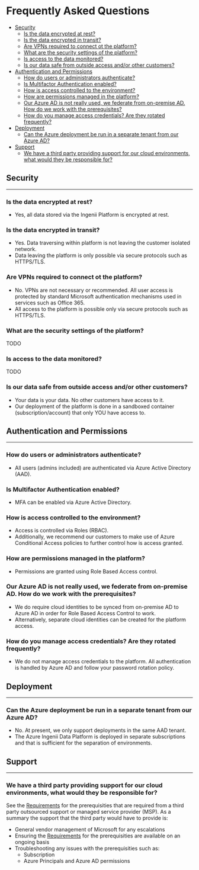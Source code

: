 # Frequently Asked Questions <!-- omit in toc -->

- [Security](#security)
  - [Is the data encrypted at rest?](#is-the-data-encrypted-at-rest)
  - [Is the data encrypted in transit?](#is-the-data-encrypted-in-transit)
  - [Are VPNs required to connect ot the platform?](#are-vpns-required-to-connect-ot-the-platform)
  - [What are the security settings of the platform?](#what-are-the-security-settings-of-the-platform)
  - [Is access to the data monitored?](#is-access-to-the-data-monitored)
  - [Is our data safe from outside access and/or other customers?](#is-our-data-safe-from-outside-access-andor-other-customers)
- [Authentication and Permissions](#authentication-and-permissions)
  - [How do users or administrators authenticate?](#how-do-users-or-administrators-authenticate)
  - [Is Multifactor Authentication enabled?](#is-multifactor-authentication-enabled)
  - [How is access controlled to the environment?](#how-is-access-controlled-to-the-environment)
  - [How are permissions managed in the platform?](#how-are-permissions-managed-in-the-platform)
  - [Our Azure AD is not really used, we federate from on-premise AD. How do we work with the prerequisites?](#our-azure-ad-is-not-really-used-we-federate-from-on-premise-ad-how-do-we-work-with-the-prerequisites)
  - [How do you manage access credentials? Are they rotated frequently?](#how-do-you-manage-access-credentials-are-they-rotated-frequently)
- [Deployment](#deployment)
  - [Can the Azure deployment be run in a separate tenant from our Azure AD?](#can-the-azure-deployment-be-run-in-a-separate-tenant-from-our-azure-ad)
- [Support](#support)
  - [We have a third party providing support for our cloud environments, what would they be responsible for?](#we-have-a-third-party-providing-support-for-our-cloud-environments-what-would-they-be-responsible-for)

## Security

---

### Is the data encrypted at rest?

- Yes, all data stored via the Ingenii Platform is encrypted at rest.

### Is the data encrypted in transit?

- Yes. Data traversing within platform is not leaving the customer isolated network.
- Data leaving the platform is only possible via secure protocols such as HTTPS/TLS.

### Are VPNs required to connect ot the platform?

- No. VPNs are not necessary or recommended. All user access is protected by standard Microsoft authentication mechanisms used in services such as Office 365.
- All access to the platform is possible only via secure protocols such as HTTPS/TLS.

### What are the security settings of the platform?

TODO

### Is access to the data monitored?

TODO

### Is our data safe from outside access and/or other customers?

- Your data is your data. No other customers have access to it.
- Our deployment of the platform is done in a sandboxed container (subscription/account) that only YOU have access to.

## Authentication and Permissions

---

### How do users or administrators authenticate?

- All users (admins included) are authenticated via Azure Active Directory (AAD).

### Is Multifactor Authentication enabled?

- MFA can be enabled via Azure Active Directory.

### How is access controlled to the environment?

- Access is controlled via Roles (RBAC).
- Additionally, we recommend our customers to make use of Azure Conditional Access policies to further control how is access granted.

### How are permissions managed in the platform?

- Permissions are granted using Role Based Access control.

### Our Azure AD is not really used, we federate from on-premise AD. How do we work with the prerequisites?

- We do require cloud identities to be synced from on-premise AD to Azure AD in order for Role Based Access Control to work.
- Alternatively, separate cloud identities can be created for the platform access.

### How do you manage access credentials? Are they rotated frequently?

- We do not manage access credentials to the platform. All authentication is handled by Azure AD and follow your password rotation policy.

## Deployment

---

### Can the Azure deployment be run in a separate tenant from our Azure AD?

- No. At present, we only support deployments in the same AAD tenant.
- The Azure Ingenii Data Platform is deployed in separate subscriptions and that is sufficient for the separation of environments.

## Support

---

### We have a third party providing support for our cloud environments, what would they be responsible for?

See the [Requirements](./docs/platform_requirements.md) for the prerequisities that are required from a third party outsourced support or managed service provider (MSP). As a summary the support that the third party would have to provide is:

- General vendor management of Microsoft for any escalations
- Ensuring the [Requirements](./docs/platform_requirements.md) for the prerequisities are available on an ongoing basis
- Troubleshooting any issues with the prerequisities such as:
  - Subscription
  - Azure Principals and Azure AD permissions
